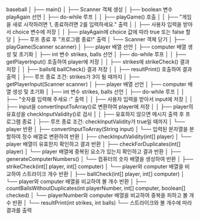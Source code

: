 baseball
│
├── main()
│   ├── Scanner 객체 생성
│   ├── boolean 변수 playAgain 선언
│   ├── do-while 루프
│   │   ├── playGame() 호출
│   │   ├── "게임을 새로 시작하려면 1, 종료하려면 2를 입력하세요." 출력
│   │   ├── 사용자 입력을 받아서 choice 변수에 저장
│   │   ├── playAgain에 choice 값에 따라 true 또는 false 할당
│   ├── 루프 종료 후 "프로그램 종료!" 출력
│   └── Scanner 객체 닫기
│
├── playGame(Scanner scanner)
│   ├── player 배열 선언
│   ├── computer 배열 생성 및 초기화
│   ├── int 변수 strikes, balls 선언
│   ├── do-while 루프
│   │   ├── getPlayerInput() 호출하여 player에 저장
│   │   ├── strikes에 strikeCheck() 결과 저장
│   │   ├── balls에 ballCheck() 결과 저장
│   │   ├── resultPrint() 호출하여 결과 출력
│   ├── 루프 종료 조건: strikes가 3이 될 때까지
│
├── getPlayerInput(Scanner scanner)
│   ├── player 배열 선언
│   ├── computer 배열 생성 및 초기화
│   ├── int 변수 strikes, balls 선언
│   ├── do-while 루프
│   │   ├── "숫자를 입력해 주세요 :" 출력
│   │   ├── 사용자 입력을 받아서 input에 저장
│   │   ├── input을 convertInputToArray()로 변환하여 player에 저장
│   │   ├── player의 유효성을 checkInputValidity()로 검사
│   │   ├── 유효하지 않으면 메시지 출력 후 프로그램 종료
│   ├── 루프 종료 조건: checkInputValidity가 true일 때까지
│   └── player 반환
│
├── convertInputToArray(String input)
│   └── 입력된 문자열을 분할하여 정수 배열로 변환하여 반환
│
├── checkInputValidity(int[] player)
│   └── player 배열이 유효한지 확인하고 결과 반환
│
├── checkForDuplicates(int[] player)
│   └── player 배열에 중복된 요소가 있는지 확인하고 결과 반환
│
├── generateComputerNumbers()
│   └── 컴퓨터의 숫자 배열을 생성하여 반환
│
├── strikeCheck(int[] player, int[] computer)
│   └── player와 computer 배열을 비교하여 스트라이크 개수 반환
│
├── ballCheck(int[] player, int[] computer)
│   └── player와 computer 배열을 비교하여 볼 개수 반환
│
├── countBallsWithoutDuplicates(int playerNumber, int[] computer, boolean[] checked)
│   └── playerNumber와 computer 배열을 비교하여 중복을 피하고 볼 개수 반환
│
└── resultPrint(int strikes, int balls)
    └── 스트라이크와 볼 개수에 따라 결과를 출력
